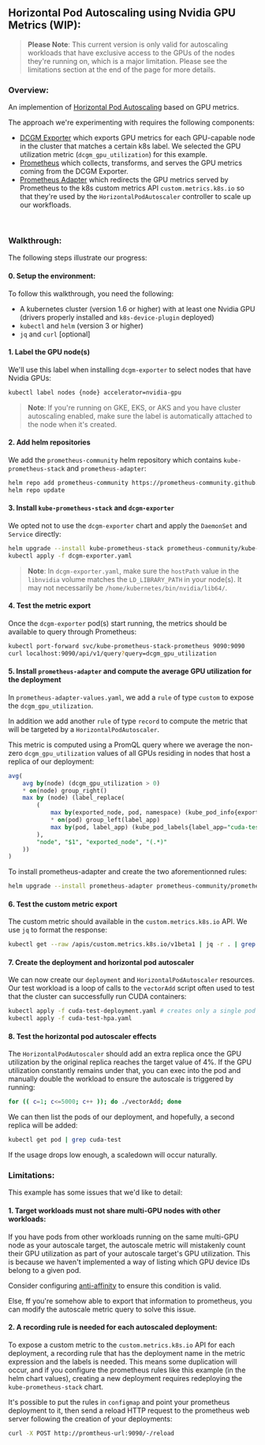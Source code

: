 ## Horizontal Pod Autoscaling using Nvidia GPU Metrics (WIP):

> **Please Note**: This current version is only valid for autoscaling workloads that have exclusive access to the GPUs of the nodes they're running on, which is a major limitation. Please see the limitations section at the end of the page for more details.


### Overview:
An implemention of [Horizontal Pod Autoscaling](https://kubernetes.io/docs/tasks/run-application/horizontal-pod-autoscale/) based on GPU metrics.

The approach we're experimenting with requires the following components:
- [DCGM Exporter](https://github.com/NVIDIA/gpu-monitoring-tools#dcgm-exporter) which exports GPU metrics for each GPU-capable node in the cluster that matches a certain k8s label. We selected the GPU utilization metric (`dcgm_gpu_utilization`) for this example.
- [Prometheus](https://github.com/prometheus/prometheus) which collects, transforms, and serves the GPU metrics coming from the DCGM Exporter.
- [Prometheus Adapter](https://github.com/kubernetes-sigs/prometheus-adapter) which redirects the GPU metrics served by Prometheus to the k8s custom metrics API `custom.metrics.k8s.io` so that they're used by the `HorizontalPodAutoscaler` controller to scale up our workfloads.


<br/>

### Walkthrough:

The following steps illustrate our progress:

#### 0. Setup the environment:
To follow this walkthrough, you need the following:
- A kubernetes cluster (version 1.6 or higher) with at least one Nvidia GPU (drivers properly installed and `k8s-device-plugin` deployed)
- `kubectl` and `helm` (version 3 or higher)
- `jq` and `curl` [optional]


#### 1. Label the GPU node(s)
We'll use this label when installing `dcgm-exporter` to select nodes that have Nvidia GPUs:
```bash
kubectl label nodes {node} accelerator=nvidia-gpu
```
> **Note**: If you're running on GKE, EKS, or AKS and you have cluster autoscaling enabled, make sure the label is automatically attached to the node when it's created.


#### 2. Add helm repositories
We add the `prometheus-community` helm repository which contains `kube-prometheus-stack` and `prometheus-adapter`:
```bash
helm repo add prometheus-community https://prometheus-community.github.io/helm-charts
helm repo update
```


#### 3. Install `kube-prometheus-stack` and `dcgm-exporter`
We opted not to use the `dcgm-exporter` chart and apply the `DaemonSet` and `Service` directly:
```bash
helm upgrade --install kube-prometheus-stack prometheus-community/kube-prometheus-stack -f kube-prometheus-stack-values.yaml
kubectl apply -f dcgm-exporter.yaml
```
> **Note**: In `dcgm-exporter.yaml`, make sure the `hostPath` value in the `libnvidia` volume matches the `LD_LIBRARY_PATH` in your node(s). It may not necessarily be `/home/kubernetes/bin/nvidia/lib64/`.


#### 4. Test the metric export
Once the `dcgm-exporter` pod(s) start running, the metrics should be available to query through Prometheus:
```bash
kubectl port-forward svc/kube-prometheus-stack-prometheus 9090:9090
curl localhost:9090/api/v1/query?query=dcgm_gpu_utilization
```


#### 5. Install `prometheus-adapter` and compute the average GPU utilization for the deployment
In `prometheus-adapter-values.yaml`, we add a `rule` of type `custom` to expose the `dcgm_gpu_utilization`.

In addition we add another `rule` of type `record` to compute the metric that will be targeted by a `HorizontalPodAutoscaler`.

This metric is computed using a PromQL query where we average the non-zero `dcgm_gpu_utilization` values of all GPUs residing in nodes that host a replica of our deployment:
```sql
avg(
    avg by(node) (dcgm_gpu_utilization > 0) 
    * on(node) group_right() 
    max by (node) (label_replace(
        (
            max by(exported_node, pod, namespace) (kube_pod_info{exported_node!=""})
            * on(pod) group_left(label_app)
            max by(pod, label_app) (kube_pod_labels{label_app="cuda-test"})
        ), 
        "node", "$1", "exported_node", "(.*)"
    ))
)
```

To install prometheus-adapter and create the two aforementionned rules:
```bash
helm upgrade --install prometheus-adapter prometheus-community/prometheus-adapter --set prometheus.url="http://kube-prometheus-stack-prometheus.default.svc.cluster.local"
```


#### 6. Test the custom metric export
The custom metric should available in the `custom.metrics.k8s.io` API. We use `jq` to format the response: 
```bash
kubectl get --raw /apis/custom.metrics.k8s.io/v1beta1 | jq -r . | grep cuda_test_gpu_avg
```


#### 7. Create the deployment and horizontal pod autoscaler
We can now create our `deployment` and `HorizontalPodAutoscaler` resources. Our test workload is a loop of calls to the `vectorAdd` script often used to test that the cluster can successfully run CUDA containers:
```bash
kubectl apply -f cuda-test-deployment.yaml # creates only a single pod
kubectl apply -f cuda-test-hpa.yaml
```


#### 8. Test the horizontal pod autoscaler effects
The `HorizontalPodAutoscaler` should add an extra replica once the GPU utilization by the original replica reaches the target value of 4%. If the GPU utilization constantly remains under that, you can exec into the pod and manually double the workload to ensure the autoscale is triggered by running:
```bash
for (( c=1; c<=5000; c++ )); do ./vectorAdd; done
```

We can then list the pods of our deployment, and hopefully, a second replica will be added:
```bash
kubectl get pod | grep cuda-test
```

If the usage drops low enough, a scaledown will occur naturally.



### Limitations:

This example has some issues that we'd like to detail:

#### 1. Target workloads must not share multi-GPU nodes with other workloads:

If you have pods from other workloads running on the same multi-GPU node as your autoscale target, the autoscale metric will mistakenly count their GPU utilization as part of your autoscale target's GPU utilization. This is because we haven't implemented a way of listing which GPU device IDs belong to a given pod. 

Consider configuring [anti-affinity](https://kubernetes.io/docs/concepts/scheduling-eviction/assign-pod-node/#inter-pod-affinity-and-anti-affinity) to ensure this condition is valid.

Else, ff you're somehow able to export that information to prometheus, you can modify the autoscale metric query to solve this issue.

#### 2. A recording rule is needed for each autoscaled deployment:

To expose a custom metric to the `custom.metrics.k8s.io` API for each deployment, a recording rule that has the deployment name in the metric expression and the labels is needed. This means some duplication will occur, and if you configure the prometheus rules like this example (in the helm chart values), creating a new deployment requires redeploying the `kube-prometheus-stack` chart.

It's possible to put the rules in `configmap` and point your prometheus deployment to it, then send a reload HTTP request to the prometheus web server following the creation of your deployments:
```bash
curl -X POST http://promtheus-url:9090/-/reload
```
